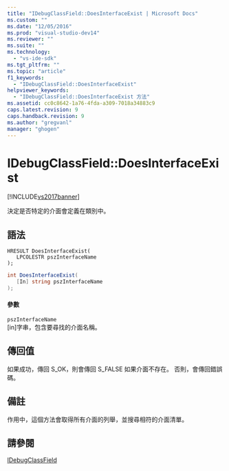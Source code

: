 ```yaml
---
title: "IDebugClassField::DoesInterfaceExist | Microsoft Docs"
ms.custom: ""
ms.date: "12/05/2016"
ms.prod: "visual-studio-dev14"
ms.reviewer: ""
ms.suite: ""
ms.technology: 
  - "vs-ide-sdk"
ms.tgt_pltfrm: ""
ms.topic: "article"
f1_keywords: 
  - "IDebugClassField::DoesInterfaceExist"
helpviewer_keywords: 
  - "IDebugClassField::DoesInterfaceExist 方法"
ms.assetid: cc0c8642-1a76-4fda-a309-7018a34883c9
caps.latest.revision: 9
caps.handback.revision: 9
ms.author: "gregvanl"
manager: "ghogen"
---
```

# IDebugClassField::DoesInterfaceExist
[!INCLUDE[vs2017banner](../../../code-quality/includes/vs2017banner.md)]

決定是否特定的介面會定義在類別中。  
  
## 語法  
  
```cpp#  
HRESULT DoesInterfaceExist(   
   LPCOLESTR pszInterfaceName  
);  
```  
  
```c#  
int DoesInterfaceExist(  
   [In] string pszInterfaceName  
);  
```  
  
#### 參數  
 `pszInterfaceName`  
 \[in\]字串，包含要尋找的介面名稱。  
  
## 傳回值  
 如果成功，傳回 S\_OK，則會傳回 S\_FALSE 如果介面不存在。 否則，會傳回錯誤碼。  
  
## 備註  
 作用中，這個方法會取得所有介面的列舉，並搜尋相符的介面清單。  
  
## 請參閱  
 [IDebugClassField](../../../extensibility/debugger/reference/idebugclassfield.md)